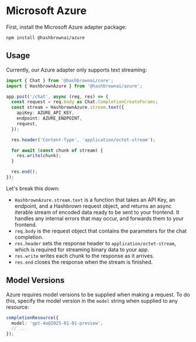 # Microsoft Azure

First, install the Microsoft Azure adapter package:

```shell
npm install @hashbrownai/azure
```

## Usage

Currently, our Azure adapter only supports text streaming:

```ts
import { Chat } from '@hashbrownai/core';
import { HashbrownAzure } from '@hashbrownai/azure';

app.post('/chat', async (req, res) => {
  const request = req.body as Chat.CompletionCreateParams;
  const stream = HashbrownAzure.stream.text({
    apiKey: AZURE_API_KEY,
    endpoint: AZURE_ENDPOINT,
    request,
  });

  res.header('Content-Type', 'application/octet-stream');

  for await (const chunk of stream) {
    res.write(chunk);
  }

  res.end();
});
```

Let's break this down:

- `HashbrownAzure.stream.text` is a function that takes an API Key, an endpoint, and a Hashbrown request object, and returns an async iterable stream of encoded data ready to be sent to your frontend. It handles any internal errors that may occur, and forwards them to your frontend.
- `req.body` is the request object that contains the parameters for the chat completion.
- `res.header` sets the response header to `application/octet-stream`, which is required for streaming binary data to your app.
- `res.write` writes each chunk to the response as it arrives.
- `res.end` closes the response when the stream is finished.

## Model Versions

Azure requires model versions to be supplied when making a request. To do this, specify the model version in the `model` string when supplied to any resource:

```ts
completionResource({
  model: 'gpt-4o@2025-01-01-preview',
  // ...
});
```
